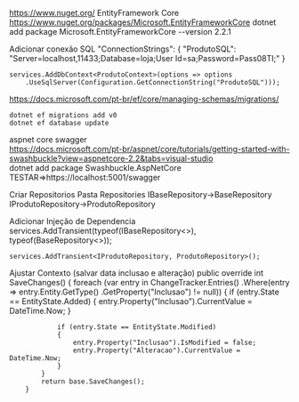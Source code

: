 https://www.nuget.org/
    EntityFramework Core
    https://www.nuget.org/packages/Microsoft.EntityFrameworkCore
    dotnet add package Microsoft.EntityFrameworkCore --version 2.2.1

Adicionar conexão SQL
    "ConnectionStrings": {
        "ProdutoSQL": "Server=localhost,11433;Database=loja;User Id=sa;Password=Pass08TI;"
    }

    services.AddDbContext<ProdutoContext>(options => options
        .UseSqlServer(Configuration.GetConnectionString("ProdutoSQL")));

https://docs.microsoft.com/pt-br/ef/core/managing-schemas/migrations/

    dotnet ef migrations add v0
    dotnet ef database update

aspnet core swagger  
    https://docs.microsoft.com/pt-br/aspnet/core/tutorials/getting-started-with-swashbuckle?view=aspnetcore-2.2&tabs=visual-studio  
    dotnet add package Swashbuckle.AspNetCore
    TESTAR=>https://localhost:5001/swagger

Criar Repositorios
    Pasta Repositories
    IBaseRepository->BaseRepository
    IProdutoRepository->ProdutoRepository

Adicionar Injeção de Dependencia
     services.AddTransient(typeof(IBaseRepository<>), typeof(BaseRepository<>));
            
    services.AddTransient<IProdutoRepository, ProdutoRepository>();

Ajustar Contexto (salvar data inclusao e alteração)
     public override int SaveChanges()
        {
            foreach (var entry in ChangeTracker.Entries()
                .Where(entry => entry.Entity.GetType()
                .GetProperty("Inclusao") != null))
            {
                if (entry.State == EntityState.Added)
                {
                    entry.Property("Inclusao").CurrentValue = DateTime.Now;
                }

                if (entry.State == EntityState.Modified)
                {
                    entry.Property("Inclusao").IsModified = false;
                    entry.Property("Alteracao").CurrentValue = DateTime.Now;
                }
            }
            return base.SaveChanges();
        }
    